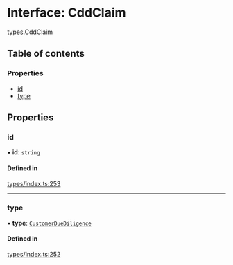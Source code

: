 # Interface: CddClaim

[types](../wiki/types).CddClaim

## Table of contents

### Properties

- [id](../wiki/types.CddClaim#id)
- [type](../wiki/types.CddClaim#type)

## Properties

### id

• **id**: `string`

#### Defined in

[types/index.ts:253](https://github.com/PolymathNetwork/polymesh-sdk/blob/49113a20/src/types/index.ts#L253)

___

### type

• **type**: [`CustomerDueDiligence`](../wiki/types.ClaimType#customerduediligence)

#### Defined in

[types/index.ts:252](https://github.com/PolymathNetwork/polymesh-sdk/blob/49113a20/src/types/index.ts#L252)
